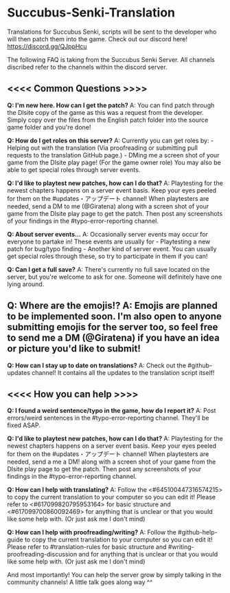 # Succubus-Senki-Translation
Translations for Succubus Senki, scripts will be sent to the developer who will then patch them into the game.
Check out our discord here! https://discord.gg/QJppHcu

The following FAQ is taking from the Succubus Senki Server.
All channels discribed refer to the channels within the discord server.


<<<<  **Common Questions**  >>>>
---------------------------------------
**Q: I'm new here. How can I get the patch?**
    A:  You can find patch through the Dlsite copy of the game as this was a request from the developer.
          Simply copy over the files from the English patch folder into the source game folder and you're done!

**Q: How do I get roles on this server?**
    A: Currently you can get roles by:
      - Helping out with the translation (Via proofreading or submitting pull requests to the translation GitHub 
         page.)
      - DMing me a screen shot of your game from the Dlsite play page! (For the game owner role)
         You may also be able to get special roles through server events.

**Q: I'd like to playtest new patches, how can I do that?**
    A: Playtesting for the newest chapters happens on a server event basis. Keep your eyes peeled for them on 
         the #updates・アップデート channel! When playtesters are needed, send a DM to me (@Giratena) 
         along with a screen shot of your game from the Dlsite play page to get the patch. Then post any 
         screenshots of your findings in the #typo-error-reporting channel. 

**Q: About server events...**
A: Occasionally server events may occur for everyone to partake in! These events are usually for
    - Playtesting a new patch for bug/typo finding
    - Another kind of server event.
      You can usually get special roles through these, so try to participate in them if you can!

**Q: Can I get a full save?**
    A: There's currently no full save located on the server, but you're welcome to ask for one. 
         Someone will definitely have one lying around.

**Q: Where are the emojis!?**
    A: Emojis are planned to be implemented soon. I'm also open to anyone submitting emojis for the server too, 
         so feel free to send me a DM (@Giratena) if you have an idea or picture you'd like to submit!
-
**Q: How can I stay up to date on translations?**
    A: Check out the #github-updates channel! It contains all the updates to the translation script itself!

<<<<   **How you can help**   >>>>
---------------------------------------
**Q: I found a weird sentence/typo in the game, how do I report it?**
    A: Post errors/weird sentences in the #typo-error-reporting channel. They'll be fixed ASAP.

**Q: I'd like to playtest new patches, how can I do that?**
    A: Playtesting for the newest chapters happens on a server event basis. Keep your eyes peeled for them on 
        the #updates・アップデート channel! When playtesters are needed, send a me a DM!
        along with a screen shot of your game from the Dlsite play page to get the patch. Then post any 
        screenshots of your findings in the #typo-error-reporting channel. 

**Q: How can I help with translating?**
    A: Follow the <#645100447316574215> to copy the current translation to your computer so you can edit it! Please 
        refer to <#617099820795953164> for basic structure and <#617099700860092469> for anything that is 
        unclear or that you would like some help with. (Or just ask me I don't mind)

**Q: How can I help with proofreading/writing?**
    A: Follow the #github-help-guide to copy the current translation to your computer so you can edit it! Please 
       refer to #translation-rules for basic structure and #writing-proofreading-discussion and for anything that 
       is unclear or that you would like some help with. (Or just ask me I don't mind)

And most importantly! You can help the server grow by simply talking in the community channels! A little talk goes along way ^^